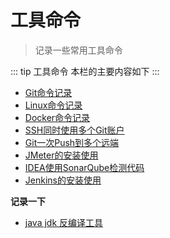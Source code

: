 # 工具命令

> 记录一些常用工具命令

::: tip 工具命令
本栏的主要内容如下
:::

* [Git命令记录](01-Git-Command.html)
* [Linux命令记录](02-Linux-Command.html)
* [Docker命令记录](03-Docker-Command.html)
* [SSH同时使用多个Git账户](04-Git-MultiUser.html)
* [Git一次Push到多个远端](05-Git-MultiPush.html)
* [JMeter的安装使用](06-JMeter-Install.html)
* [IDEA使用SonarQube检测代码](07-IDEA-SonarQube.html)
* [Jenkins的安装使用](08-Jenkins-Use.html)

**记录一下**

* [java jdk 反编译工具](https://www.cnblogs.com/noteless/p/10592362.html)